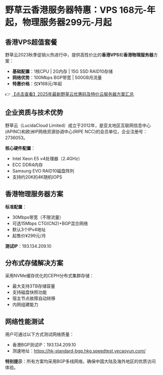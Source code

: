 # 野草云香港服务器特惠：VPS 168元-年起，物理服务器299元-月起

## 香港VPS超值套餐
野草云2023秋季促销火热进行中，提供高性价比的**香港VPS**和**香港物理服务器**方案：

- **基础配置**：1核CPU | 2G内存 | 15G SSD RAID10存储
- **网络优势**：100Mbps BGP带宽 | 500GB月流量
- **特惠价格**：仅¥168元/年起

👉 [【点击查看】2025年最新野草云优惠码及特价云服务器方案汇总](https://bit.ly/yecaoyun)

## 企业资质与技术优势
野草云（LucidaCloud Limited）成立于2012年，是亚太地区互联网信息中心(APINC)和欧洲IP网络资源协调中心(RIPE NCC)的会员单位，企业注册号：2736053。

**核心硬件配置**：
- Intel Xeon E5 v4处理器（2.4GHz）
- ECC DDR4内存
- Samsung EVO RAID10磁盘阵列
- 支持约20K的4K随机IOPS

## 香港物理服务器方案
**标准配置**：
- 30Mbps带宽（不限流量）
- 可选15Mbps CTG(CN2)+BGP混合网络
- 默认3个IPv4地址
- 起售价¥299元/月

**测试IP**：193.134.209.10

## 分布式存储解决方案
采用NVMe缓存优化的CEPH分布式集群存储：
- 最大支持3TB存储容量
- 支持磁盘快照功能
- 宿主节点故障自动转移
- 内网组建能力

## 网络性能测试
用户可通过以下方式测试网络质量：
- 香港BGP测试IP：193.134.209.10
- 测速地址：https://hk-standard-bgp.hkg.speedtest.yecaoyun.com/

**特别提示**：所有方案均采用BGP多线网络，确保中国大陆及海外地区的优质访问体验。